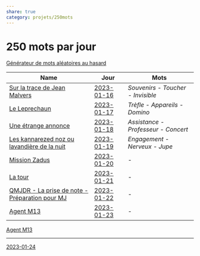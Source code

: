 ```yaml
---
share: true
category: projets/250mots
---
```


# 250 mots par jour

[Générateur de mots aléatoires au hasard](https://www.motsqui.com/mots-aleatoires.php?Submit=Nouveau+mot)

| Name                                                                                                                                                       | Jour                                                               | Mots                                |
| ---------------------------------------------------------------------------------------------------------------------------------------------------------- | ------------------------------------------------------------------ | ----------------------------------- |
| [Sur la trace de Jean Malvers](./Sur%20la%20trace%20de%20Jean%20Malvers.md)                                                    | [2023-01-16](2023-01-16.md) | *Souvenirs - Toucher - Invisible*   |
| [Le Leprechaun](./Le%20Leprechaun.md)                                                                                  | [2023-01-17](2023-01-17.md) | *Trèfle - Appareils - Domino*       |
| [Une étrange annonce](./Une%20%C3%A9trange%20annonce.md)                                                                      | [2023-01-18](2023-01-18.md) | *Assistance - Professeur - Concert* |
| [Les kannarezed noz ou lavandière de la nuit](./Les%20kannarezed%20noz%20ou%20lavandi%C3%A8re%20de%20la%20nuit.md)                      | [2023-01-19](2023-01-19.md) | *Engagement - Nerveux - Jupe*       |
| [Mission Zadus](./Mission%20Zadus.md)                                                                                  | [2023-01-20](2023-01-20.md) | \-                                  |
| [La tour](./La%20tour.md)                                                                                              | [2023-01-21](2023-01-21.md) | \-                                  |
| [QMJDR - La prise de note - Préparation pour MJ](QMJDR%20-%20La%20prise%20de%20note%20-%20Pr%C3%A9paration%20pour%20MJ.md) | [2023-01-22](2023-01-22.md) | \-                                  |
| [Agent M13](./Agent%20M13.md)                                                                                                            | [2023-01-23](2023-01-23.md) | \-                                  |


[Agent M13](./Agent%20M13.md)

***
[2023-01-24](2023-01-24.md)
